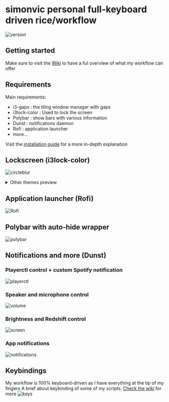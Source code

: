 # simonvic personal full-keyboard driven rice/workflow 
![version](https://img.shields.io/badge/version-1.3-blue)

## Getting started
Make sure to visit the [Wiki](https://github.com/simonvic/dotfiles/wiki) to have a ful overview of what my workflow can offer

## Requirements
Main requirements:
* i3-gaps : the tiling window manager with gaps
* i3lock-color : Used to lock the screen
* Polybar : show bars with various information 
* Dunst : notifications daemon
* Rofi : application launcher
* more...

Visit the [installation guide](https://github.com/simonvic/dotfiles/wiki/Installation-and-Configuration) for a more in-depth explanation
 
## Lockscreen (i3lock-color)
![circleblur](https://imgur.com/OQW4jiW.gif)

<details>
 <summary> Other themes preview </summary>
 
![barblur](https://imgur.com/1mOjOP3.gif)
![image](https://imgur.com/HYrDvCw.gif)

</details>

## Application launcher (Rofi)
![Rofi](https://imgur.com/fgaA2Fr.gif)

## Polybar with auto-hide wrapper
![polybar](https://imgur.com/3VfYMQX.gif)

## Notifications and more (Dunst)
### Playerctl control + custom Spotify notification
![playerctl](https://imgur.com/CXvSvrk.gif)
### Speaker and microphone control
![volume](https://imgur.com/qwqZkWd.gif)
### Brightness and Redshift control
![screen](https://imgur.com/5nRhvXl.gif)
### App notifications
![notifications](https://imgur.com/P7xiD1S.gif)

## Keybindings
My workflow is 100% keyboard-driven as I have everything at the tip of my fingers
A brief about keybinding of some of my scripts.
[Check the wiki](https://github.com/simonvic/dotfiles/wiki/Keybindings) for more
![keys](https://imgur.com/s3N2HC9.gif)
